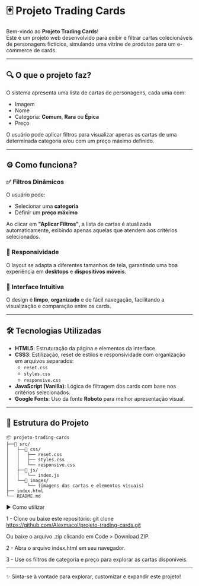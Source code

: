 # 🃏 Projeto Trading Cards

Bem-vindo ao **Projeto Trading Cards**!  
Este é um projeto web desenvolvido para exibir e filtrar cartas colecionáveis de personagens fictícios, simulando uma vitrine de produtos para um e-commerce de cards.

---

## 🔍 O que o projeto faz?

O sistema apresenta uma lista de cartas de personagens, cada uma com:
- Imagem
- Nome
- Categoria: **Comum**, **Rara** ou **Épica**
- Preço

O usuário pode aplicar filtros para visualizar apenas as cartas de uma determinada categoria e/ou com um preço máximo definido.

---

## ⚙️ Como funciona?

### ✅ Filtros Dinâmicos
O usuário pode:
- Selecionar uma **categoria**
- Definir um **preço máximo**

Ao clicar em **"Aplicar Filtros"**, a lista de cartas é atualizada automaticamente, exibindo apenas aquelas que atendem aos critérios selecionados.

### 📱 Responsividade
O layout se adapta a diferentes tamanhos de tela, garantindo uma boa experiência em **desktops** e **dispositivos móveis**.

### 🎨 Interface Intuitiva
O design é **limpo**, **organizado** e de fácil navegação, facilitando a visualização e comparação entre os cards.

---

## 🛠️ Tecnologias Utilizadas

- **HTML5**: Estruturação da página e elementos da interface.
- **CSS3**: Estilização, reset de estilos e responsividade com organização em arquivos separados:
  - `reset.css`
  - `styles.css`
  - `responsive.css`
- **JavaScript (Vanilla)**: Lógica de filtragem dos cards com base nos critérios selecionados.
- **Google Fonts**: Uso da fonte **Roboto** para melhor apresentação visual.

---

## 📁 Estrutura do Projeto
```
📦 projeto-trading-cards
├──📁 src/
│   ├──📁 css/
│   │   ├── reset.css
│   │   ├── styles.css
│   │   └── responsive.css
│   ├──📁 js/
│   │   └── index.js
│   └──📁 images/
│       └── (imagens das cartas e elementos visuais)
├── index.html
└── README.md
```

▶️ Como utilizar

1 - Clone ou baixe este repositório:
git clone https://github.com/Alexmacol/projeto-trading-cards.git

Ou baixe o arquivo .zip clicando em Code > Download ZIP.

2 - Abra o arquivo index.html em seu navegador.

3 - Use os filtros de categoria e preço para explorar as cartas disponíveis.


---

✨ Sinta-se à vontade para explorar, customizar e expandir este projeto!